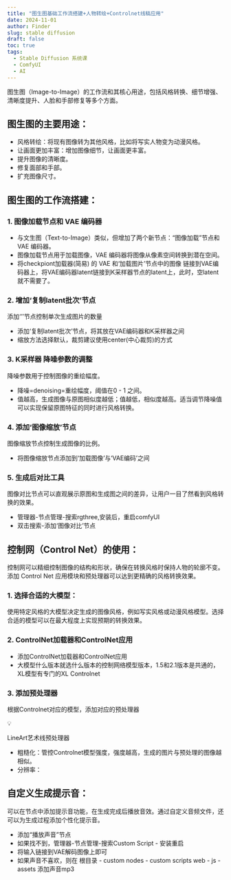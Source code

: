 ```yaml
---
title: "图生图基础工作流搭建+人物转绘+Controlnet线稿应用"
date: 2024-11-01
author: Finder
slug: stable diffusion
draft: false
toc: true
tags: 
  - Stable Diffusion 系统课
  - ComfyUI
  - AI
---
```


图生图（Image-to-Image）的工作流和其核心用途，包括风格转换、细节增强、清晰度提升、人脸和手部修复等多个方面。

## **图生图的主要用途**：

- 风格转绘：将现有图像转为其他风格，比如将写实人物变为动漫风格。
- 让画面更加丰富：增加图像细节，让画面更丰富。
- 提升图像的清晰度。
- 修复面部和手部。
- 扩充图像尺寸。

## **图生图的工作流搭建**：

### 1. 图像加载节点和 VAE 编码器

- 与文生图（Text-to-Image）类似，但增加了两个新节点：“图像加载”节点和 VAE 编码器。
- 图像加载节点用于加载图像，VAE 编码器将图像从像素空间转换到潜在空间。
- 将checkpiont加载器(简易) 的 VAE 和‘加载图片’节点中的图像 链接到VAE编码器上，将VAE编码器latent链接到K采样器节点的latent上，此时，空latent就不需要了。

### 2. 增加‘复制latent批次’节点

添加‘’’节点控制单次生成图片的数量

- 添加‘复制latent批次’节点，将其放在VAE编码器和K采样器之间
- 缩放方法选择默认，裁剪建议使用center(中心裁剪)的方式

### **3. K采样器 降噪参数的调整**

降噪参数用于控制图像的重绘幅度。

- 降噪=denoising=重绘幅度，阈值在0 - 1 之间。
- 值越高，生成图像与原图相似度越低；值越低，相似度越高。适当调节降噪值可以实现保留原图特征的同时进行风格转换。

### 4. 添加‘图像缩放’节点

图像缩放节点控制生成图像的比例。

- 将图像缩放节点添加到‘加载图像’与‘VAE编码’之间

### 5. **生成后对比工具**

图像对比节点可以直观展示原图和生成图之间的差异，让用户一目了然看到风格转换的效果。

- 管理器-节点管理-搜索rgthree,安装后，重启comfyUI
- 双击搜索-添加‘图像对比’节点

## **控制网（Control Net）的使用**：

控制网可以精细控制图像的结构和形状，确保在转换风格时保持人物的轮廓不变。添加 Control Net 应用模块和预处理器可以达到更精确的风格转换效果。

### **1. 选择合适的大模型**：

使用特定风格的大模型决定生成的图像风格，例如写实风格或动漫风格模型。选择合适的模型可以在最大程度上实现预期的转换效果。

### 2. ControlNet加载器和ControlNet应用

- 添加ControlNet加载器和ControlNet应用
- 大模型什么版本就选什么版本的控制网络模型版本，1.5和2.1版本是共通的，XL模型有专门的XL Controlnet

### 3. 添加预处理器

根据Controlnet对应的模型，添加对应的预处理器

<aside>
💡

LineArt艺术线预处理器

- 粗糙化：管控Controlnet模型强度，强度越高，生成的图片与预处理的图像越相似。
- 分辨率：
</aside>

## **自定义生成提示音**：

可以在节点中添加提示音功能，在生成完成后播放音效。通过自定义音频文件，还可以为生成过程添加个性化提示音。

- 添加“播放声音”节点
- 如果找不到，管理器-节点管理-搜索Custom Script - 安装重启
- 将输入链接到VAE解码图像上即可
- 如果声音不喜欢，则在 根目录 - custom nodes - custom scripts web - js - assets 添加声音mp3